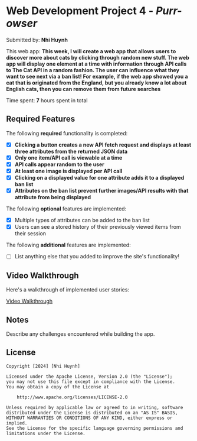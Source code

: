 # Web Development Project 4 - *Purr-owser*

Submitted by: **Nhi Huynh**

This web app: **This week, I will create a web app that allows users to discover more about cats by clicking through random new stuff. The web app will display one element at a time with information through API calls to The Cat API in a random fashion. The user can influence what they want to see next via a ban list! For example, if the web app showed you a cat that is originated from the England, but you already know a lot about English cats, then you can remove them from future searches**

Time spent: **7** hours spent in total

## Required Features

The following **required** functionality is completed:

- [x] **Clicking a button creates a new API fetch request and displays at least three attributes from the returned JSON data**
- [x] **Only one item/API call is viewable at a time**
- [x] **API calls appear random to the user**
- [x] **At least one image is displayed per API call**
- [x] **Clicking on a displayed value for one attribute adds it to a displayed ban list**
- [x] **Attributes on the ban list prevent further images/API results with that attribute from being displayed**

The following **optional** features are implemented:

- [x] Multiple types of attributes can be added to the ban list
- [x] Users can see a stored history of their previously viewed items from their session

The following **additional** features are implemented:

* [ ] List anything else that you added to improve the site's functionality!

## Video Walkthrough

Here's a walkthrough of implemented user stories:

[Video Walkthrough](https://imgur.com/a/4MwKOMV)



## Notes

Describe any challenges encountered while building the app.

## License

    Copyright [2024] [Nhi Huynh]

    Licensed under the Apache License, Version 2.0 (the "License");
    you may not use this file except in compliance with the License.
    You may obtain a copy of the License at

        http://www.apache.org/licenses/LICENSE-2.0

    Unless required by applicable law or agreed to in writing, software
    distributed under the License is distributed on an "AS IS" BASIS,
    WITHOUT WARRANTIES OR CONDITIONS OF ANY KIND, either express or implied.
    See the License for the specific language governing permissions and
    limitations under the License.
